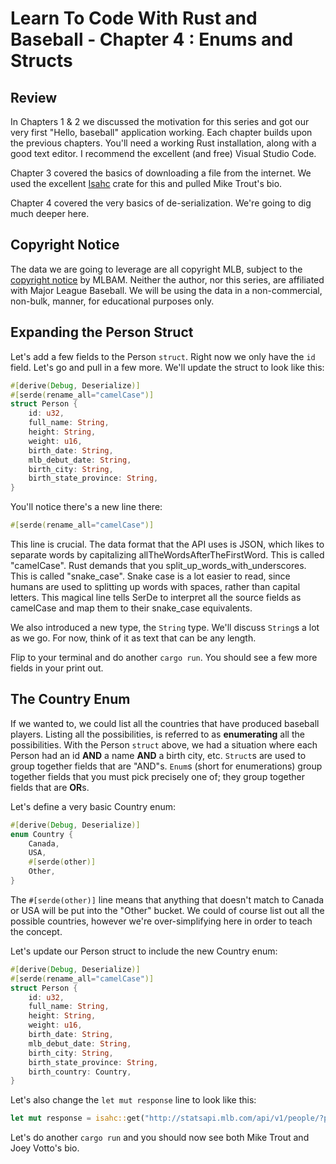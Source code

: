 # Learn To Code With Rust and Baseball - Chapter 4 : Enums and Structs

## Review

In Chapters 1 & 2 we discussed the motivation for this series and got our very first "Hello, baseball" application working. Each chapter builds upon the previous chapters. You'll need a working Rust installation, along with a good text editor. I recommend the excellent (and free) Visual Studio Code.

Chapter 3 covered the basics of downloading a file from the internet. We used the excellent [Isahc](https://crates.io/crates/isahc) crate for this and pulled Mike Trout's bio.

Chapter 4 covered the very basics of de-serialization. We're going to dig much deeper here.

## Copyright Notice

The data we are going to leverage are all copyright MLB, subject to the [copyright notice](http://gdx.mlb.com/components/copyright.txt) by MLBAM. Neither the author, nor this series, are affiliated with Major League Baseball. We will be using the data in a non-commercial, non-bulk, manner, for educational purposes only.

## Expanding the Person Struct

Let's add a few fields to the Person ```struct```. Right now we only have the ```id``` field. Let's go and pull in a few more. We'll update the struct to look like this:

```rust
#[derive(Debug, Deserialize)]
#[serde(rename_all="camelCase")]
struct Person {
    id: u32,
    full_name: String,
    height: String,
    weight: u16,
    birth_date: String,
    mlb_debut_date: String,
    birth_city: String,
    birth_state_province: String,
}
```

You'll notice there's a new line there:

```rust
#[serde(rename_all="camelCase")]
```

This line is crucial. The data format that the API uses is JSON, which likes to separate words by capitalizing allTheWordsAfterTheFirstWord. This is called "camelCase". Rust demands that you split_up_words_with_underscores. This is called "snake_case". Snake case is a lot easier to read, since humans are used to splitting up words with spaces, rather than capital letters. This magical line tells SerDe to interpret all the source fields as camelCase and map them to their snake_case equivalents.

We also introduced a new type, the ```String``` type. We'll discuss ```String```s a lot as we go. For now, think of it as text that can be any length.

Flip to your terminal and do another ```cargo run```. You should see a few more fields in your print out.

## The Country Enum

If we wanted to, we could list all the countries that have produced baseball players. Listing all the possibilities, is referred to as **enumerating** all the possibilities. With the Person ```struct``` above, we had a situation where each Person had an id **AND** a name **AND** a birth city, etc. ```Struct```s are used to group together fields that are "AND"s. ```Enum```s (short for enumerations) group together fields that you must pick precisely one of; they group together fields that are **OR**s.

Let's define a very basic Country enum:

```rust
#[derive(Debug, Deserialize)]
enum Country {
    Canada,
    USA,
    #[serde(other)]
    Other,
}
```

The ```#[serde(other)]``` line means that anything that doesn't match to Canada or USA will be put into the "Other" bucket. We could of course list out all the possible countries, however we're over-simplifying here in order to teach the concept.

Let's update our Person struct to include the new Country enum:

```rust
#[derive(Debug, Deserialize)]
#[serde(rename_all="camelCase")]
struct Person {
    id: u32,
    full_name: String,
    height: String,
    weight: u16,
    birth_date: String,
    mlb_debut_date: String,
    birth_city: String,
    birth_state_province: String,
    birth_country: Country,
}
```

Let's also change the ```let mut response``` line to look like this:

```rust
let mut response = isahc::get("http://statsapi.mlb.com/api/v1/people/?personIds=545361,458015").unwrap();
```

Let's do another ```cargo run``` and you should now see both Mike Trout and Joey Votto's bio.

